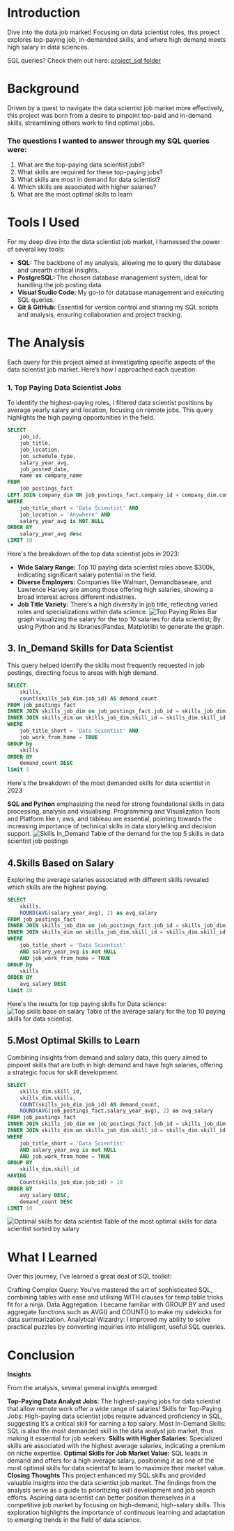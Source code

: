 # Introduction
Dive into the data job market! Focusing on data scientist roles, this project explores top-paying job, in-demanded skills, and where high demand meets high salary in data sciences.

SQL queries? Check them out here:
[project_sql folder](/project1/)


# Background
Driven by a quest to navigate the data scientist job market more effectively, this project was born from a desire to pinpoint top-paid and in-demand skills, streamlining others work to find optimal jobs.

### The questions I wanted to answer through my SQL queries were:
1. What are the top-paying data scientist jobs?
2. What skills are required for these top-paying jobs?
3. What skills are most in demand for data scientist?
4. Which skills are associated with higher salaries?
5. What are the most optimal skills to learn

# Tools I Used
For my deep dive into the data scientist job market, I harnessed the power of several key tools:

- **SQL:** The backbone of my analysis, allowing me to query the database and unearth critical insights.
- **PostgreSQL:** The chosen database management system, ideal for handling the job posting data.
- **Visual Studio Code:** My go-to for database management and executing SQL queries.
- **Git & GitHub:** Essential for version control and sharing my SQL scripts and analysis, ensuring collaboration and project tracking.

# The Analysis
Each query for this project aimed at investigating specific aspects of the data scientist job market. Here’s how I approached each question:
### 1. Top Paying Data Scientist Jobs
To identify the highest-paying roles, I filtered data scientist positions by average yearly salary and location, focusing on remote jobs. This query highlights the high paying opportunities in the field.
```sql
SELECT
    job_id,
    job_title,
    job_location,
    job_schedule_type,
    salary_year_avg,
    job_posted_date,
    name as company_name
FROM
    job_postings_fact
LEFT JOIN company_dim ON job_postings_fact.company_id = company_dim.company_id
WHERE
    job_title_short = 'Data Scientist' AND
    job_location = 'Anywhere' AND
    salary_year_avg is NOT NULL
ORDER BY
    salary_year_avg desc
LIMIT 10
```
Here's the breakdown of the top data scientist jobs in 2023:

- **Wide Salary Range:** Top 10 paying data scientist roles above $300k, indicating significant salary potential in the field.
- **Diverse Employers:** Companies like Walmart, Demandbaseare, and Lawrence Harvey are among those offering high salaries, showing a broad interest across different industries.
- **Job Title Variety:** There's a high diversity in job title, reflecting varied roles and specializations within data science.
![Top Paying Roles](/asset/top_paying_job.png)
Bar graph visualizing the salary for the top 10 salaries for data scientist; By using Python and its libraries(Pandas, Matplotlib) to generate the graph.

## 3. In_Demand Skills for Data Scientist
This query helped identify the skills most frequently requested in job postings, directing focus to areas with high demand.
```sql
SELECT 
    skills,
    count(skills_job_dim.job_id) AS demand_count
FROM job_postings_fact
INNER JOIN skills_job_dim on job_postings_fact.job_id = skills_job_dim.job_id
INNER JOIN skills_dim on skills_job_dim.skill_id = skills_dim.skill_id
WHERE
    job_title_short = 'Data Scientist' AND
    job_work_from_home = TRUE
GROUP by
    skills
ORDER BY
    demand_count DESC
limit 5
```
Here's the breakdown of the most demanded skills for data scientist in 2023

**SQL and Python** emphasizing the need for strong foundational skills in data processing, analysis and visualising.
Programming and Visualization Tools and Platform like r, aws, and tableau are essential, pointing towards the increasing importance of technical skills in data storytelling and decision support.
![Skills In_Demand](/asset/table_for_In_demand_job.png)
Table of the demand for the top 5 skills in data scientist job postings

## 4.Skills Based on Salary
Exploring the average salaries associated with different skills revealed which skills are the highest paying.
```sql
SELECT 
    skills,
    ROUND(AVG(salary_year_avg), 2) as avg_salary
FROM job_postings_fact
INNER JOIN skills_job_dim on job_postings_fact.job_id = skills_job_dim.job_id
INNER JOIN skills_dim on skills_job_dim.skill_id = skills_dim.skill_id
WHERE
    job_title_short = 'Data Scientist' 
    AND salary_year_avg is not NULL
    AND job_work_from_home = TRUE
GROUP by
    skills
ORDER BY
    avg_salary DESC
limit 10
```
Here's the results for top paying skills for Data science:
![Top skills base on salary](/asset/table_skills_based_on_salary.png)
Table of the average salary for the top 10 paying skills for data scientist.

## 5.Most Optimal Skills to Learn
Combining insights from demand and salary data, this query aimed to pinpoint skills that are both in high demand and have high salaries, offering a strategic focus for skill development.
```sql
SELECT
    skills_dim.skill_id,
    skills_dim.skills,
    COUNT(skills_job_dim.job_id) AS demand_count,
    ROUND(AVG(job_postings_fact.salary_year_avg), 2) as avg_salary
FROM job_postings_fact
INNER JOIN skills_job_dim on job_postings_fact.job_id = skills_job_dim.job_id
INNER JOIN skills_dim on skills_job_dim.skill_id = skills_dim.skill_id
WHERE
    job_title_short = 'Data Scientist' 
    AND salary_year_avg is not NULL
    AND job_work_from_home = TRUE
GROUP BY
    skills_dim.skill_id
HAVING
    Count(skills_job_dim.job_id) > 10
ORDER BY
    avg_salary DESC,
    demand_count DESC
LIMIT 10
```
![Optimal skills for data scientist](/asset/table_optimal_skill.png)
Table of the most optimal skills for data scientist sorted by salary

# What I Learned
Over this journey, I've learned a great deal of SQL toolkit:

Crafting Complex Query: You've mastered the art of sophisticated SQL, combining tables with ease and utilising WITH clauses for temp table tricks fit for a ninja.
Data Aggregation: I became familiar with GROUP BY and used aggregate functions such as AVG() and COUNT() to make my sidekicks for data summarization.
Analytical Wizardry: I improved my ability to solve practical puzzles by converting inquiries into intelligent, useful SQL queries.
# Conclusion
**Insights**

From the analysis, several general insights emerged:

**Top-Paying Data Analyst Jobs:** The highest-paying jobs for data scientist that allow remote work offer a wide range of salaries!
Skills for Top-Paying Jobs: High-paying data scientist jobs require advanced proficiency in SQL, suggesting it’s a critical skill for earning a top salary.
Most In-Demand Skills: SQL is also the most demanded skill in the data analyst job market, thus making it essential for job seekers.
**Skills with Higher Salaries:** Specialized skills are associated with the highest average salaries, indicating a premium on niche expertise.
**Optimal Skills for Job Market Value:** SQL leads in demand and offers for a high average salary, positioning it as one of the most optimal skills for data scientist to learn to maximize their market value.
**Closing Thoughts**
This project enhanced my SQL skills and provided valuable insights into the data scientist job market. The findings from the analysis serve as a guide to prioritizing skill development and job search efforts. Aspiring data scientist can better position themselves in a competitive job market by focusing on high-demand, high-salary skills. This exploration highlights the importance of continuous learning and adaptation to emerging trends in the field of data science.
